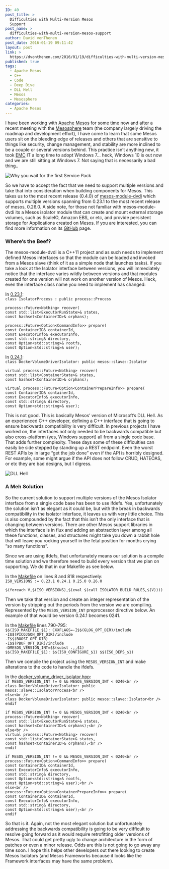 ```yaml
---
ID: 40
post_title: >
  Difficulties with Multi-Version Mesos
  Support
post_name: >
  difficulties-with-multi-version-mesos-support
author: David vonThenen
post_date: 2016-01-19 09:11:42
layout: post
link: >
  https://dvonthenen.com/2016/01/19/difficulties-with-multi-version-mesos-support/
published: true
tags:
  - Apache Mesos
  - C++
  - Code
  - Deep Dive
  - DLL Hell
  - Mesos
  - Mesosphere
categories:
  - Apache Mesos
---
```

<p>I have been working with <a href="http://mesos.apache.org/">Apache Mesos</a> for some time now and after a recent meeting with the <a href="https://mesosphere.com/">Mesosphere</a> team (the company largely driving the roadmap and development effort), I have come to learn that some Mesos users sit on the bleeding edge of releases and others that are sensitive to things like security, change management, and stability are more inclined to be a couple or several versions behind. This practice isn’t anything new, it took <a href="http://www.emc.com/">EMC</a> IT a long time to adopt Windows 7… heck, Windows 10 is out now and we are still sitting at Windows 7. Not saying that is necessarily a bad thing..</p>

<p><img src="https://raw.githubusercontent.com/dvonthenen/blog/master/images/windows10install.png" alt="Why you wait for the first Service Pack" /></p>

<p>So we have to accept the fact that we need to support multiple versions and take that into consideration when building components for Mesos. This takes us to the most recent release (0.4.0) of <a href="https://github.com/emccode/mesos-module-dvdi/releases/tag/v0.4.0">mesos-module-dvdi</a> which supports multiple versions spanning from 0.23.1 to the most recent release of mesos, 0.26.0. A side note, for those not familiar with mesos-module-dvdi its a Mesos isolator module that can create and mount external storage volumes, such as ScaleIO, Amazon EBS, or etc, and provide persistent storage for Applications created on Mesos. If you are interested, you can find more information on its <a href="https://github.com/emccode/mesos-module-dvdi">GitHub</a> page.</p>

<h3>Where’s the Beef?</h3>

<p>The mesos-module-dvdi is a C++11 project and as such needs to implement defined Mesos interfaces so that the module can be loaded and invoked from a Mesos slave (think of it as a simple node that launches tasks). If you take a look at the Isolator interface between versions, you will immediately notice that the interface varies wildly between versions and that modules created for one version will not work on another version of Mesos. Heck, even the interface class name you need to implement has changed:</p>

<p>In <a href="https://github.com/apache/mesos/blob/0.23.1/include/mesos/slave/isolator.hpp">0&#46;23.1</a>:<br />
<code>class IsolatorProcess : public process::Process</code></p>

<p><code>process::Future&lt;Nothing&gt; recover(
const std::list&lt;ExecutorRunState&gt;&amp; states,
const hashset&lt;ContainerID&gt;&amp; orphans);</code></p>

<p><code>process::Future&lt;Option&lt;CommandInfo&gt;&gt; prepare(
const ContainerID&amp; containerId,
const ExecutorInfo&amp; executorInfo,
const std::string&amp; directory,
const Option&lt;std::string&gt;&amp; rootfs,
const Option&lt;std::string&gt;&amp; user);</code></p>

<p>In <a href="https://github.com/apache/mesos/blob/0.24.1/include/mesos/slave/isolator.hpp">0&#46;24.1</a>:<br />
<code>class DockerVolumeDriverIsolator: public mesos::slave::Isolator</code></p>

<p><code>virtual process::Future&lt;Nothing&gt; recover(
const std::list&lt;ContainerState&gt;&amp; states,
const hashset&lt;ContainerID&gt;&amp; orphans);</code></p>

<p><code>virtual process::Future&lt;Option&lt;ContainerPrepareInfo&gt;&gt; prepare(
const ContainerID&amp; containerId,
const ExecutorInfo&amp; executorInfo,
const std::string&amp; directory,
const Option&lt;std::string&gt;&amp; user);</code></p>

<p>This is not good. This is basically Mesos’ version of Microsoft’s DLL Hell. As an experienced C++ developer, defining a C++ interface that is going to ensure backwards compatibility is very difficult. In previous projects I have worked on, the interfaces not only needed to be backwards compatible but also cross-platform (yes, Windows support) all from a single code base. That adds further complexity. These days some of these difficulties can easily be side stepped by standing up a REST endpoint. Even the worst REST APIs by in large “get the job done” even if the API is horribly designed. For example, some might argue if the API does not follow CRUD, HATEOAS, or etc they are bad designs, but I digress.</p>

<p><img src="https://raw.githubusercontent.com/dvonthenen/blog/master/images/dllhell.jpg" alt="DLL Hell" /></p>

<h3>A Meh Solution</h3>

<p>So the current solution to support multiple versions of the Mesos Isolator interface from a single code base has been to use ifdefs. Yea, unfortunately the solution isn’t as elegant as it could be, but with the break in backwards compatibility in the Isolator interface, it leaves us with very little choice. This is also compounded by the fact that this isn’t the only interface that is changing between versions. There are other Mesos support libraries in which the interface is in flux and adding an abstraction layer among all these functions, classes, and structures might take you down a rabbit hole that will leave you rocking yourself in the fetal position for months crying “so many functions”.</p>

<p>Since we are using ifdefs, that unfortunately means our solution is a compile time solution and we therefore need to build every version that we plan on supporting. We do that in our Makefile as see below.</p>

<p>In the <a href="https://github.com/emccode/mesos-module-dvdi/blob/v0.4.0/Makefile">Makefile</a> on lines 8 and 818 respectively:<br />
<code>ISO_VERSIONS := 0.23.1 0.24.1 0.25.0 0.26.0</code></p>

<p><code>$(foreach V,$(ISO_VERSIONS),$(eval $(call ISOLATOR_BUILD_RULES,$(V))))</code></p>

<p>Then we take that version and create an integer representation of the version by stripping out the periods from the version we are compiling. Represented by the <code>MESOS_VERSION_INT</code> preprocessor directive below. An example of that would be version 0.24.1 becomes 0241.</p>

<p>In the <a href="https://github.com/emccode/mesos-module-dvdi/blob/v0.4.0/Makefile">Makefile</a> lines 790-795:<br />
<code>$$(ISO_MAKEFILE_$1): CXXFLAGS=-I$$(GLOG_OPT_DIR)/include
-I$$(PICOJSON_OPT_DIR)/include
-I$$(BOOST_OPT_DIR)
-I$$(PBUF_OPT_DIR)/include
-DMESOS_VERSION_INT=$$(subst .,,$1)
$$(ISO_MAKEFILE_$1): $$(ISO_CONFIGURE_$1) $$(ISO_DEPS_$1)</code></p>

<p>Then we compile the project using the <code>MESOS_VERSION_INT</code> and make alterations to the code to handle the ifdefs.</p>

<p>In the <a href="https://github.com/emccode/mesos-module-dvdi/blob/v0.4.0/isolator/isolator/docker_volume_driver_isolator.hpp">docker_volume_driver_isolator.hpp</a>:<br />
<code>if MESOS_VERSION_INT != 0 &amp;&amp; MESOS_VERSION_INT &lt; 0240&lt;br /&gt;
class DockerVolumeDriverIsolator: public mesos::slave::IsolatorProcess&lt;br /&gt;
else&lt;br /&gt;
class DockerVolumeDriverIsolator: public mesos::slave::Isolator&lt;br /&gt;
endif</code></p>

<p><code>if MESOS_VERSION_INT != 0 &amp;&amp; MESOS_VERSION_INT &lt; 0240&lt;br /&gt;
process::Future&lt;Nothing&gt; recover(
const std::list&lt;ExecutorRunState&gt;&amp; states,
const hashset&lt;ContainerID&gt;&amp; orphans);&lt;br /&gt;
else&lt;br /&gt;
virtual process::Future&lt;Nothing&gt; recover(
const std::list&lt;ContainerState&gt;&amp; states,
const hashset&lt;ContainerID&gt;&amp; orphans);&lt;br /&gt;
endif</code></p>

<p><code>if MESOS_VERSION_INT != 0 &amp;&amp; MESOS_VERSION_INT &lt; 0240&lt;br /&gt;
process::Future&lt;Option&lt;CommandInfo&gt;&gt; prepare(
const ContainerID&amp; containerId,
const ExecutorInfo&amp; executorInfo,
const std::string&amp; directory,
const Option&lt;std::string&gt;&amp; rootfs,
const Option&lt;std::string&gt;&amp; user);&lt;br /&gt;
else&lt;br /&gt;
process::Future&lt;Option&lt;ContainerPrepareInfo&gt;&gt; prepare(
const ContainerID&amp; containerId,
const ExecutorInfo&amp; executorInfo,
const std::string&amp; directory,
const Option&lt;std::string&gt;&amp; user);&lt;br /&gt;
endif</code></p>

<p>So that is it. Again, not the most elegant solution but unfortunately addressing the backwards compatibility is going to be very difficult to resolve going forward as it would require retrofitting older versions of Mesos. That could get pretty ugly to change architecture in the form of patches or even a minor release. Odds are this is not going to go away any time soon. I hope this helps other developers out there looking to create Mesos Isolators (and Mesos Frameworks because it looks like the Framework interfaces may have the same problem).</p>
